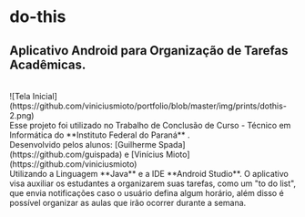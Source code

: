 # do-this
Aplicativo Android para Organização de Tarefas Acadêmicas.
---
<br>
![Tela Inicial](https://github.com/viniciusmioto/portfolio/blob/master/img/prints/dothis-2.png)
<br>
Esse projeto foi utilizado no Trabalho de Conclusão de Curso - Técnico em Informática do **Instituto Federal do Paraná** .<br>
Desenvolvido pelos alunos: [Guilherme Spada](https://github.com/guispada) e [Vinícius Mioto](https://github.com/viniciusmioto)<br>
Utilizando a Linguagem **Java** e a IDE **Android Studio**. O aplicativo visa auxiliar os estudantes a organizarem suas tarefas, como um "to do list", que envia notificações caso o usuário defina algum horário, além disso é possível organizar as aulas que irão ocorrer durante a semana.
